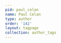 ```yaml
---
pid: paul_celan
name: Paul Celan
type: author
order: '142'
layout: tagpage
collection: author_tags
---
```

